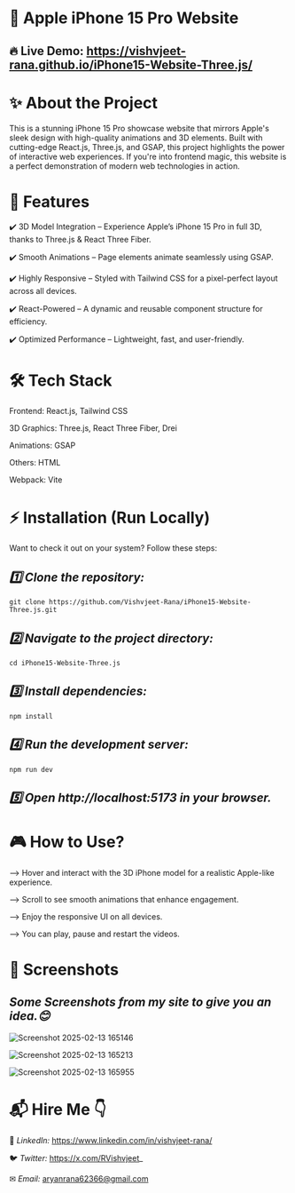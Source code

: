 # 📱 Apple iPhone 15 Pro Website
## 🔥 Live Demo: https://vishvjeet-rana.github.io/iPhone15-Website-Three.js/

# ✨ About the Project
This is a stunning iPhone 15 Pro showcase website that mirrors Apple's sleek design with high-quality animations and 3D elements. Built with cutting-edge React.js, Three.js, and GSAP, this project highlights the power of interactive web experiences. If you're into frontend magic, this website is a perfect demonstration of modern web technologies in action.

# 🚀 Features
✔️ 3D Model Integration – Experience Apple’s iPhone 15 Pro in full 3D, thanks to Three.js & React Three Fiber.

✔️ Smooth Animations – Page elements animate seamlessly using GSAP.

✔️ Highly Responsive – Styled with Tailwind CSS for a pixel-perfect layout across all devices.

✔️ React-Powered – A dynamic and reusable component structure for efficiency.

✔️ Optimized Performance – Lightweight, fast, and user-friendly.

# 🛠 Tech Stack
Frontend: React.js, Tailwind CSS

3D Graphics: Three.js, React Three Fiber, Drei

Animations: GSAP

Others: HTML

Webpack: Vite

# ⚡ Installation (Run Locally)
Want to check it out on your system? Follow these steps:

## _1️⃣ Clone the repository:_
```
git clone https://github.com/Vishvjeet-Rana/iPhone15-Website-Three.js.git
```

## _2️⃣ Navigate to the project directory:_
```
cd iPhone15-Website-Three.js
```

## _3️⃣ Install dependencies:_
```
npm install
```

## _4️⃣ Run the development server:_
```
npm run dev
```

## _5️⃣ Open http://localhost:5173 in your browser._

# 🎮 How to Use?
--> Hover and interact with the 3D iPhone model for a realistic Apple-like experience.

--> Scroll to see smooth animations that enhance engagement.

--> Enjoy the responsive UI on all devices.

--> You can play, pause and restart the videos.

# 📸 Screenshots 
## _Some Screenshots from my site to give you an idea.😊_

![Screenshot 2025-02-13 165146](https://github.com/user-attachments/assets/01185657-7f17-4a8f-86e7-0e4af6a13cb6)

![Screenshot 2025-02-13 165213](https://github.com/user-attachments/assets/6b30a697-4730-42e7-8459-6289e035d2f4)

![Screenshot 2025-02-13 165955](https://github.com/user-attachments/assets/2f755a65-3674-4a05-84d0-3289faaac8af)


# 📬 Hire Me 👇
📌 _LinkedIn:_ https://www.linkedin.com/in/vishvjeet-rana/

🐦 _Twitter:_ https://x.com/RVishvjeet_

✉  _Email:_ aryanrana62366@gmail.com
